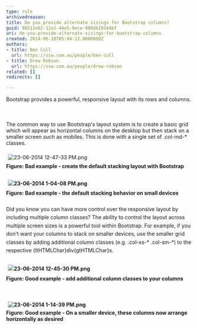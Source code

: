```yaml
---
type: rule
archivedreason: 
title: Do you provide alternate sizings for Bootstrap columns?
guid: 9b511eb2-12a1-44e5-9ece-980db19344bf
uri: do-you-provide-alternate-sizings-for-bootstrap-columns
created: 2014-06-18T05:04:12.0000000Z
authors:
- title: Ben Cull
  url: https://ssw.com.au/people/ben-cull
- title: Drew Robson
  url: https://ssw.com.au/people/drew-robson
related: []
redirects: []

---
```



<span style="line-height&#58;20.799999237060547px;">​​​​​​Bootstrap provides a powerful, responsive layout with its rows and columns.</span>
<br><excerpt class='endintro'></excerpt><br>
<div><br></div><div>The common&#160;way to use Bootstrap's layout system&#160;is to create a basic grid which will appear as horizontal columns on the desktop but then stack on a smaller screen such as mobiles. This is done with a single set of .col-md-* classes.</div><div><br></div><div><img src="/WebSites/RulesToBetterUIBootstrap/PublishingImages/Pages/Do-you-provide-alternate-sizings-for-Bootstrap-columns/23-06-2014%2012-47-33%20PM.png" alt="23-06-2014 12-47-33 PM.png" style="margin&#58;5px;" /><br></div>​<strong style="line-height&#58;1.6;">Figure&#58; Bad example -&#160;create the default stacking layout with Bootstrap</strong><div><span style="line-height&#58;20.799999237060547px;"><b><br></b></span></div><div><span style="line-height&#58;20.799999237060547px;"><b><img src="/WebSites/RulesToBetterUIBootstrap/PublishingImages/Pages/Do-you-provide-alternate-sizings-for-Bootstrap-columns/23-06-2014%201-04-08%20PM.png" alt="23-06-2014 1-04-08 PM.png" style="margin&#58;5px;" /><br></b></span></div><div><span style="line-height&#58;20.799999237060547px;"><b>Figure&#58;​ Bad example - the default stacking behavior on small devices<br></b></span><strong style="line-height&#58;1.6;"></strong><div><span style="line-height&#58;1.6;"><br></span></div><div><span style="line-height&#58;1.6;">Did you know you can have more control over the responsive layout by including multiple column classes? The ability to control the layout across multiple screen sizes is a powerful tool within Bootstrap.&#160;</span><span style="line-height&#58;1.6;">For example, if you don't want your columns to stack on smaller devices, use the smaller grid classes by adding additional column classes (e.g. .</span><span style="line-height&#58;1.6;">col-xs-* .col-sm-*) to the respective {ltHTMLChar}div{gtHTMLChar}s.</span></div><div><span style="line-height&#58;1.6;"><br></span></div><div><strong style="line-height&#58;1.6;">​</strong><strong style="line-height&#58;1.6;"><img src="/WebSites/RulesToBetterUIBootstrap/PublishingImages/Pages/Do-you-provide-alternate-sizings-for-Bootstrap-columns/23-06-2014%2012-45-30%20PM.png" alt="23-06-2014 12-45-30 PM.png" style="margin&#58;5px;" /></strong></div><div><span style="line-height&#58;1.6;"></span><strong style="line-height&#58;1.6;">Figure&#58; Good example -&#160;add additional column classes to your columns</strong></div><div><p><strong><br></strong></p><p><strong><img src="/WebSites/RulesToBetterUIBootstrap/PublishingImages/Pages/Do-you-provide-alternate-sizings-for-Bootstrap-columns/23-06-2014%201-14-39%20PM.png" alt="23-06-2014 1-14-39 PM.png" style="margin&#58;5px;" /><br>​Figure&#58; Good example - On a smaller device, these columns now arrange horizontally as desired</strong></p></div></div>


